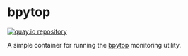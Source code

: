 # bpytop

[![quay.io repository](https://img.shields.io/badge/updated-2023--04--02-green)](https://quay.io/repository/miabbott/bpytop)

A simple container for running the [bpytop](https://github.com/aristocratos/bpytop) monitoring utility.